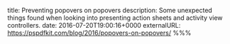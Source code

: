 title: Preventing popovers on popovers
description: Some unexpected things found when looking into presenting action sheets and activity view controllers.
date: 2016-07-20T19:00:16+0000
externalURL: https://pspdfkit.com/blog/2016/popovers-on-popovers/
%%%
